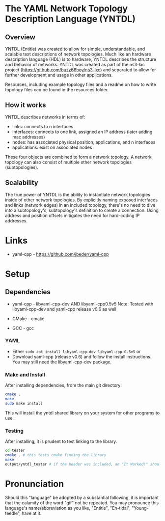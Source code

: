 # The YAML Network Topology Description Language (YNTDL)
## Overview
YNTDL (Entitle) was created to allow for simple, understandable, and scalable text descriptions of network topologies. Much like an hardware description language (HDL) is to hardware, YNTDL describes the structure and behavior of networks. YNTDL was created as part of the ns3-lxc project (https://github.com/buzz66boy/ns3-lxc) and separated to allow for further development and usage in other applications.

Resources, including example topology files and a readme on how to write topology files can be found in the resources folder.

## How it works
YNTDL describes networks in terms of:
- links: connects to n interfaces
- interfaces: connects to one link, assigned an IP address (later adding mac addresses)
- nodes: has associated physical position, applications, and n interfaces
- applications: exist on associated nodes

These four objects are combined to form a network topology. A network topology can also consist of multiple other network topologies (subtopologies).

## Scalability
The true power of YNTDL is the ability to instantiate network topologies inside of other network topologies. By explicitly naming exposed interfaces and links (network edges) in an included topology, there's no need to dive into a subtopology's, subtopology's definition to create a connection. Using address and position offsets mitigates the need for hard-coding IP addresses.

# Links
- yaml-cpp - https://github.com/jbeder/yaml-cpp

# Setup
## Dependencies
- yaml-cpp - libyaml-cpp-dev AND libyaml-cpp0.5v5
Note: Tested with libyaml-cpp-dev and yaml-cpp release v0.6 as well
- CMake - cmake

- GCC - gcc

### YAML
- Either `sudo apt install libyaml-cpp-dev libyaml-cpp-0.5v5` or
- Download yaml-cpp (release v0.6) and follow the install instructions. You may still need the libyaml-cpp-dev package.

### Make and Install
After installing dependencies, from the main git directory:
```bash
cmake .
make
sudo make install
```
This will install the yntdl shared library on your system for other programs to use.

### Testing
After installing, it is prudent to test linking to the library.
```bash
cd tester
cmake . # this tests cmake finding the library
make 
output/yntdl_tester # if the header was included, an "It Worked!" should be displayed
```

# Pronunciation
Should this "language" be adopted by a substantial following, it is important that the calamity of the word "gif" not be repeated. You may pronounce this language's name/abbreviation as you like, "Entitle", "En-tidal", "Young-teedle", have at it.
